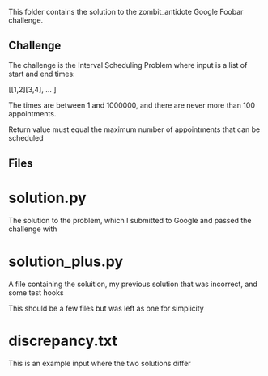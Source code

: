 This folder contains the solution to the zombit_antidote Google Foobar challenge.

## Challenge

The challenge is the Interval Scheduling Problem where input is a list of start and end times:

[[1,2][3,4], ... ]

The times are between 1 and 1000000, and there are never more than 100 appointments.

Return value must equal the maximum number of appointments that can be scheduled

## Files

# solution.py

The solution to the problem, which I submitted to Google and passed the challenge with

# solution_plus.py

A file containing the soluition, my previous solution that was incorrect, and some test hooks

This should be a few files but was left as one for simplicity

# discrepancy.txt

This is an example input where the two solutions differ
